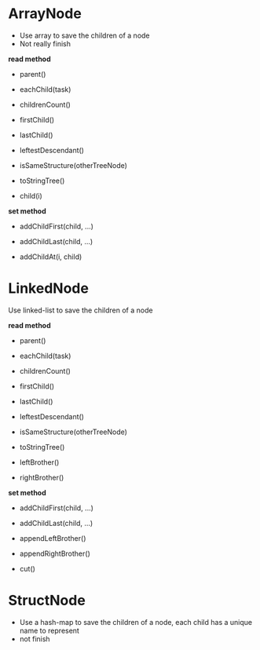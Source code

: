 # ArrayNode
- Use array to save the children of a node
- Not really finish

**read method**

- parent()
- eachChild(task)
- childrenCount()
- firstChild()
- lastChild()
- leftestDescendant()
- isSameStructure(otherTreeNode)
- toStringTree()

- child(i)


**set method**

- addChildFirst(child, ...)
- addChildLast(child, ...)

- addChildAt(i, child)


# LinkedNode
Use linked-list to save the children of a node

**read method**

- parent()
- eachChild(task)
- childrenCount()
- firstChild()
- lastChild()
- leftestDescendant()
- isSameStructure(otherTreeNode)
- toStringTree()

- leftBrother()
- rightBrother()

**set method**

- addChildFirst(child, ...)
- addChildLast(child, ...)

- appendLeftBrother()
- appendRightBrother()
- cut()


# StructNode
- Use a hash-map to save the children of a node, each child has a unique name to represent
- not finish